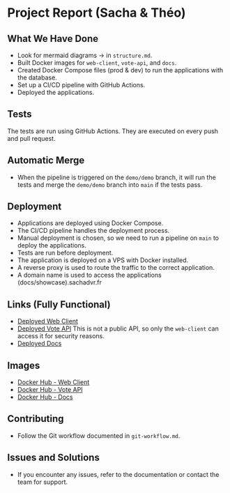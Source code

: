 # Project Report (Sacha & Théo)

## What We Have Done

- Look for mermaid diagrams -> in `structure.md`.
- Built Docker images for `web-client`, `vote-api`, and `docs`.
- Created Docker Compose files (prod & dev) to run the applications with the database.
- Set up a CI/CD pipeline with GitHub Actions.
- Deployed the applications.

## Tests

The tests are run using GitHub Actions. They are executed on every push and pull request.

## Automatic Merge

- When the pipeline is triggered on the `demo/demo` branch, it will run the tests and merge the `demo/demo` branch into `main` if the tests pass.

## Deployment

- Applications are deployed using Docker Compose.
- The CI/CD pipeline handles the deployment process.
- Manual deployment is chosen, so we need to run a pipeline on `main` to deploy the applications.
- Tests are run before deployment.
- The application is deployed on a VPS with Docker installed.
- A reverse proxy is used to route the traffic to the correct application.
- A domain name is used to access the applications (docs/showcase).sachadvr.fr

## Links (Fully Functional)

- [Deployed Web Client](http://showcase.sachadvr.fr)
- [Deployed Vote API](http://showcase.sachadvr.fr/api/trpc/movies)
  This is not a public API, so only the `web-client` can access it for security reasons.
- [Deployed Docs](http://docs.sachadvr.fr)

## Images

- [Docker Hub - Web Client](https://hub.docker.com/repository/docker/sachadvr/web-client)
- [Docker Hub - Vote API](https://hub.docker.com/repository/docker/sachadvr/vote-api)
- [Docker Hub - Docs](https://hub.docker.com/repository/docker/sachadvr/docs)

## Contributing

- Follow the Git workflow documented in `git-workflow.md`.

## Issues and Solutions

- If you encounter any issues, refer to the documentation or contact the team for support.
